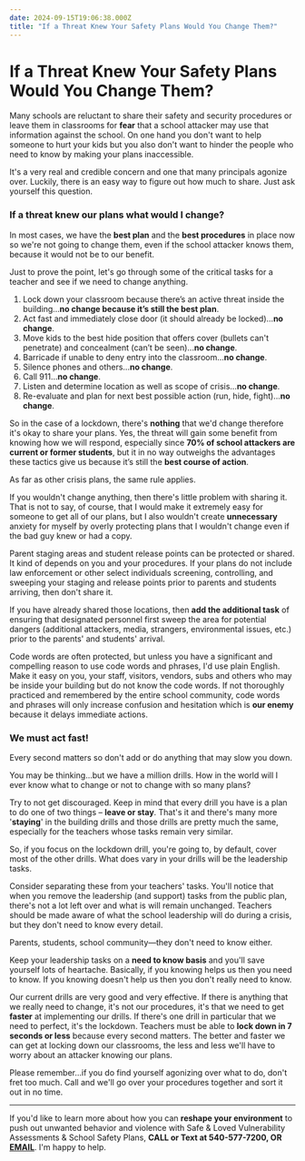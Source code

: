```yaml
---
date: 2024-09-15T19:06:38.000Z
title: "If a Threat Knew Your Safety Plans Would You Change Them?"
---
```


# If a Threat Knew Your Safety Plans Would You Change Them?

Many schools are reluctant to share their safety and security procedures or leave them in classrooms for **fear** that a school attacker may use that information against the school. On one hand you don't want to help someone to hurt your kids but you also don't want to hinder the people who need to know by making your plans inaccessible.

It's a very real and credible concern and one that many principals agonize over. Luckily, there is an easy way to figure out how much to share. Just ask yourself this question.

### If a threat knew our plans what would I change?

In most cases, we have the **best plan** and the **best procedures** in place now so we're not going to change them, even if the school attacker knows them, because it would not be to our benefit.

Just to prove the point, let's go through some of the critical tasks for a teacher and see if we need to change anything.

1. Lock down your classroom because there’s an active threat inside the building…**no change because it’s still the best plan**.
2. Act fast and immediately close door (it should already be locked)...**no change**.
3. Move kids to the best hide position that offers cover (bullets can't penetrate) and concealment (can’t be seen)...**no change**.
4. Barricade if unable to deny entry into the classroom...**no change**.
5. Silence phones and others...**no change**.
6. Call 911...**no change**.
7. Listen and determine location as well as scope of crisis...**no change**.
8. Re-evaluate and plan for next best possible action (run, hide, fight)...**no change**.

So in the case of a lockdown, there's **nothing** that we'd change therefore it's okay to share your plans. Yes, the threat will gain some benefit from knowing how we will respond, especially since **70% of school attackers are current or former students**, but it in no way outweighs the advantages these tactics give us because it’s still the **best course of action**.

As far as other crisis plans, the same rule applies.

If you wouldn't change anything, then there's little problem with sharing it. That is not to say, of course, that I would make it extremely easy for someone to get all of our plans, but I also wouldn't create **unnecessary** anxiety for myself by overly protecting plans that I wouldn't change even if the bad guy knew or had a copy.

Parent staging areas and student release points can be protected or shared. It kind of depends on you and your procedures. If your plans do not include law enforcement or other select individuals screening, controlling, and sweeping your staging and release points prior to parents and students arriving, then don't share it.

If you have already shared those locations, then **add the additional task** of ensuring that designated personnel first sweep the area for potential dangers (additional attackers, media, strangers, environmental issues, etc.) prior to the parents' and students' arrival.

Code words are often protected, but unless you have a significant and compelling reason to use code words and phrases, I'd use plain English. Make it easy on you, your staff, visitors, vendors, subs and others who may be inside your building but do not know the code words. If not thoroughly practiced and remembered by the entire school community, code words and phrases will only increase confusion and hesitation which is **our enemy** because it delays immediate actions.

### We must act fast!

Every second matters so don't add or do anything that may slow you down.

You may be thinking…but we have a million drills. How in the world will I ever know what to change or not to change with so many plans?

Try to not get discouraged. Keep in mind that every drill you have is a plan to do one of two things – **leave or stay**. That's it and there's many more '**staying**' in the building drills and those drills are pretty much the same, especially for the teachers whose tasks remain very similar.

So, if you focus on the lockdown drill, you're going to, by default, cover most of the other drills. What does vary in your drills will be the leadership tasks.

Consider separating these from your teachers' tasks. You'll notice that when you remove the leadership (and support) tasks from the public plan, there's not a lot left over and what is will remain unchanged. Teachers should be made aware of what the school leadership will do during a crisis, but they don't need to know every detail.

Parents, students, school community—they don't need to know either.

Keep your leadership tasks on a **need to know basis** and you'll save yourself lots of heartache. Basically, if you knowing helps us then you need to know. If you knowing doesn't help us then you don't really need to know.

Our current drills are very good and very effective. If there is anything that we really need to change, it's not our procedures, it's that we need to get **faster** at implementing our drills. If there's one drill in particular that we need to perfect, it's the lockdown. Teachers must be able to **lock down in 7 seconds or less** because every second matters. The better and faster we can get at locking down our classrooms, the less and less we'll have to worry about an attacker knowing our plans.

Please remember…if you do find yourself agonizing over what to do, don't fret too much. Call and we'll go over your procedures together and sort it out in no time.

---

If you'd like to learn more about how you can **reshape your environment** to push out unwanted behavior and violence with Safe & Loved Vulnerability Assessments & School Safety Plans, **CALL or Text at 540-577-7200, OR [EMAIL](mailto:don@donshomette.com)**. I'm happy to help.
